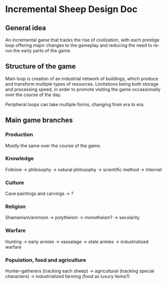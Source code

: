 # Incremental Sheep Design Doc

## General idea

An incremental game that tracks the rise of civilization, with each prestige loop offering major changes to the gameplay and reducing the need to re-run the early parts of the game.

## Structure of the game

Main loop is creation of an industrial network of buildings, which produce and transform multiple types of resources. Limitations being both storage and processing speed, in order to promote visiting the game occassionally over the course of the day.

Peripheral loops can take multiple forms, changing from era to era.

## Main game branches

### Production

Mostly the same over the course of the game.

### Knowledge

Folklore -> philosophy -> natural philosophy -> scientific method -> Internet

### Culture

Cave paintings and carvings -> ?

### Religion

Shamanism/animism -> polytheism -> monotheism? -> secularity

### Warfare

Hunting -> early armies -> vassalage -> state armies -> industrialized warfare

### Population, food and agriculture

Hunter-gatherers (tracking each sheep) -> agricultural (tracking special characters) -> industrialized farming (food as luxury items?)
